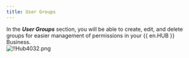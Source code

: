 ```yaml
---
title: User Groups
---
```

In the ***User Groups*** section, you will be able to create, edit, and delete groups for easier management of permissions in your {{ en.HUB }} Business.  
![!!Hub4032.png](https://webdevolutions.azureedge.net/docs/en/hub/Hub4032.png) 

